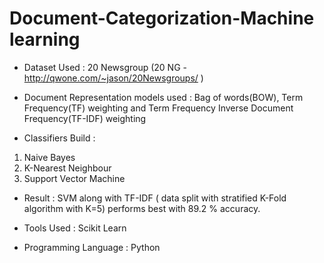 # Document-Categorization-Machine learning

* Dataset Used : 20 Newsgroup (20 NG - http://qwone.com/~jason/20Newsgroups/ )

* Document Representation models used : Bag of words(BOW), Term Frequency(TF) weighting and Term Frequency Inverse Document Frequency(TF-IDF) weighting

* Classifiers Build : 
1) Naive Bayes
2) K-Nearest Neighbour
3) Support Vector Machine

* Result : SVM along with TF-IDF ( data split with stratified K-Fold algorithm with K=5) performs best with 89.2 % accuracy.

* Tools Used : Scikit Learn
* Programming Language : Python
